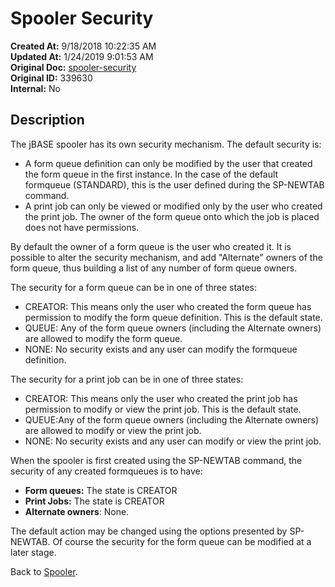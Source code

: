 # Spooler Security

**Created At:** 9/18/2018 10:22:35 AM  
**Updated At:** 1/24/2019 9:01:53 AM  
**Original Doc:** [spooler-security](https://docs.jbase.com/44205-spooler/spooler-security)  
**Original ID:** 339630  
**Internal:** No  


## Description 

The jBASE spooler has its own security mechanism. The default security is:

- A form queue definition can only be modified by the user that created the form queue in the first instance. In the case of the default formqueue (STANDARD), this is the user defined during the SP-NEWTAB command.
- A print job can only be viewed or modified only by the user who created the print job. The owner of the form queue onto which the job is placed does not have permissions.




By default the owner of a form queue is the user who created it. It is possible to alter the security mechanism, and add "Alternate" owners of the form queue, thus building a list of any number of form queue owners.



The security for a form queue can be in one of three states:

- CREATOR: This means only the user who created the form queue has permission to modify the form queue definition. This is the default state.
- QUEUE: Any of the form queue owners (including the Alternate owners) are allowed to modify the form queue.
- NONE: No security exists and any user can modify the formqueue definition.




The security for a print job can be in one of three states:

- CREATOR: This means only the user who created the print job has permission to modify or view the print job. This is the default state.
- QUEUE:Any of the form queue owners (including the Alternate owners) are allowed to modify or view the print job.
- NONE: No security exists and any user can modify or view the print job.


When the spooler is first created using the SP-NEWTAB command, the security of any created formqueues is to have:

- **Form queues:** The state is CREATOR
- **Print Jobs:** The state is CREATOR
- **Alternate owners**: None.


The default action may be changed using the options presented by SP-NEWTAB. Of course the security for the form queue can be modified at a later stage.



Back to [Spooler](./../jbase-spooler).
